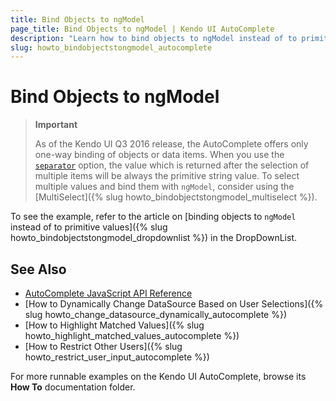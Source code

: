 ```yaml
---
title: Bind Objects to ngModel
page_title: Bind Objects to ngModel | Kendo UI AutoComplete
description: "Learn how to bind objects to ngModel instead of to primitive values in the Kendo UI AutoComplete widget."
slug: howto_bindobjectstongmodel_autocomplete
---
```


# Bind Objects to ngModel

> **Important**
>
> As of the Kendo UI Q3 2016 release, the AutoComplete offers only one-way binding of objects or data items. When you use the [`separator`](/api/javascript/ui/autocomplete/configuration/separator) option, the value which is returned after the selection of multiple items will be always the primitive string value. To select multiple values and bind them with `ngModel`, consider using the [MultiSelect]({% slug howto_bindobjectstongmodel_multiselect %}).

To see the example, refer to the article on [binding objects to `ngModel` instead of to primitive values]({% slug howto_bindobjectstongmodel_dropdownlist %}) in the DropDownList.

## See Also

* [AutoComplete JavaScript API Reference](/api/javascript/ui/autocomplete)
* [How to Dynamically Change DataSource Based on User Selections]({% slug howto_change_datasource_dynamically_autocomplete %})
* [How to Highlight Matched Values]({% slug howto_highlight_matched_values_autocomplete %})
* [How to Restrict Other Users]({% slug howto_restrict_user_input_autocomplete %})

For more runnable examples on the Kendo UI AutoComplete, browse its **How To** documentation folder.
